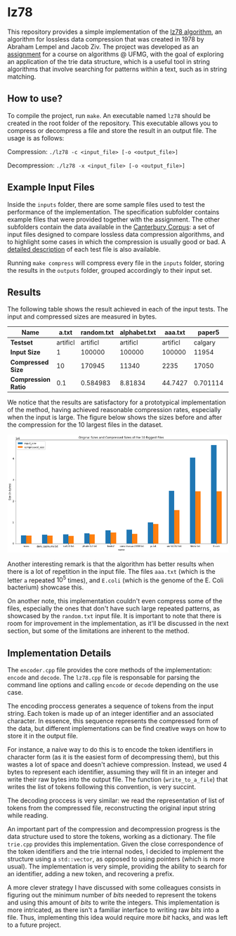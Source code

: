 # lz78

This repository provides a simple implementation of the [lz78 algorithm](https://en.wikipedia.org/wiki/LZ77_and_LZ78),
an algorithm for lossless data compression that was created in 1978 by Abraham Lempel and Jacob Ziv. The project was developed as an [assignment](https://github.com/MvKaio/lz78/blob/main/inputs/specification/tp1.txt) for a course on algorithms @ UFMG, 
with the goal of exploring an application of the trie data structure, which is a useful tool in string algorithms that involve searching for patterns
within a text, such as in string matching.

## How to use?

To compile the project, run `make`. An executable named `lz78` should be created in the root folder of the repository.
This executable allows you to compress or decompress a file and store the result in an output file.
The usage is as follows:

Compression: `./lz78 -c <input_file> [-o <output_file>]`

Decompression: `./lz78 -x <input_file> [-o <output_file>]`

## Example Input Files

Inside the `inputs` folder, there are some sample files used to test the performance of the implementation. The specification subfolder contains example files that were provided together with the assignment.
The other subfolders contain the data available in the [Canterbury Corpus](https://corpus.canterbury.ac.nz/):
a set of input files designed to compare lossless data compression algorithms, and to highlight some cases in which the
compression is usually good or bad. A [detailed description](https://corpus.canterbury.ac.nz/descriptions/) of each test
file is also available.

Running `make compress` will compress every file in the `inputs` folder, 
storing the results in the `outputs` folder, grouped accordingly to their input set.

## Results

The following table shows the result achieved in each of the input tests. The input and compressed sizes are measured in bytes.

| **Name**              | a.txt    | random.txt | alphabet.txt | aaa.txt  | paper5   | paper4  | paper6   | progc   | paper3   | paper1   | paper2   | progp   | news    | bib     | progl   | book2   | xargs.1  | grammar.lsp | fields.c | cp.html  | asyoulik.txt | alice29.txt | plrabn12.txt | lcet10.txt | world192.txt | bible.txt | E.coli  | pi.txt  | tp1.txt       | os_lusiadas.txt | dom_casmurro.txt | constituicao1988.txt |
|-----------------------|----------|------------|--------------|----------|----------|---------|----------|---------|----------|----------|----------|---------|---------|---------|---------|---------|----------|-------------|----------|----------|--------------|-------------|--------------|------------|--------------|-----------|---------|---------|---------------|-----------------|------------------|----------------------|
| **Testset**           | artificl | artificl   | artificl     | artificl | calgary  | calgary | calgary  | calgary | calgary  | calgary  | calgary  | calgary | calgary | calgary | calgary | calgary | cantrbry | cantrbry    | cantrbry | cantrbry | cantrbry     | cantrbry    | cantrbry     | cantrbry   | large        | large     | large   | misc    | specification | specification   | specification    | specification        |
| **Input Size**        | 1        | 100000     | 100000       | 100000   | 11954    | 13286   | 38105    | 39611   | 46526    | 53161    | 82199    | 49379   | 377109  | 111261  | 71646   | 610856  | 4227     | 3721        | 11150    | 24603    | 125179       | 152089      | 481861       | 426754     | 2473400      | 4047392   | 4638690 | 1000000 | 6550          | 344538          | 409610           | 651790               |
| **Compressed Size**   | 10       | 170945     | 11340        | 2235     | 17050    | 18245   | 45745    | 47295   | 54525    | 60835    | 86685    | 49060   | 367175  | 107295  | 68120   | 512560  | 6720     | 5355        | 13925    | 28425    | 127955       | 145460      | 423550       | 360420     | 1566530      | 2454030   | 2455550 | 916445  | 9980          | 325380          | 370455           | 445245               |
| **Compression Ratio** | 0.1      | 0.584983   | 8.81834      | 44.7427  | 0.701114 | 0.7282  | 0.832987 | 0.83753 | 0.853297 | 0.873856 | 0.948249 | 1.0065  | 1.02706 | 1.03696 | 1.05176 | 1.19177 | 0.629018 | 0.694865    | 0.800718 | 0.865541 | 0.978305     | 1.04557     | 1.13767      | 1.18405    | 1.5789       | 1.64928   | 1.88906 | 1.09117 | 0.656313      | 1.05888         | 1.10569          | 1.46389              |

We notice that the results are satisfactory for a prototypical implementation of the method, having achieved reasonable
compression rates, especially when the input is large. The figure below shows the sizes before and after the compression
for the $10$ largest files in the dataset.

![Sizes before and after the compression](results.png)

Another interesting remark is that the algorithm has better results when there is a lot of repetition in the input file. 
The files `aaa.txt` (which is the letter `a` repeated $10^5$ times), and `E.coli` (which is the genome of the E. Coli 
bacterium) showcase this.

On another note, this implementation couldn't even compress some of the files, especially the ones that don't have 
such large repeated patterns, as showcased by the `random.txt` input file. It is important to note that there is 
room for improvement in the implementation, as it'll be discussed in the next section, but some of the limitations 
are inherent to the method.

## Implementation Details

The `encoder.cpp` file provides the core methods of the implementation: `encode` and `decode`. The `lz78.cpp` file is
responsable for parsing the command line options and calling `encode` or `decode` depending on the use case.

The encoding proccess generates a sequence of tokens from the input string. Each token is made up of an integer identifier
and an associated character. In essence, this sequence represents the compressed form of the data, but different
implementations can be find creative ways on how to store it in the output file.

For instance, a naive way to do this is to encode the token identifiers in character form (as it is the easiest form of 
decompressing them), but this wastes a lot of space and doesn't achieve compression. Instead, we used $4$ bytes to 
represent each identifier, assuming they will fit in an integer and write their raw bytes into the output file.
The function (`write_to_a_file`) that writes the list of tokens following this convention, is very succint.

The decoding proccess is very similar: we read the representation of list of tokens from the compressed file, reconstructing
the original input string while reading.

An important part of the compression and decompression progress is the data structure used to store the tokens, working as
a dictionary. The file `trie.cpp` provides this implementation. Given the close correspondence of the token identifiers and
the trie internal nodes, I decided to implement the structure using a `std::vector`, as opposed to using pointers (which is
more usual). The implementation is very simple, providing the ability to search for an identifier, adding a new token, and
recovering a prefix.

A more clever strategy I have discussed with some colleagues consists in figuring out the minimum number of _bits_ needed
to represent the tokens and using this amount of _bits_ to write the integers. This implementation is more intricated, 
as there isn't a familiar interface to writing raw _bits_ into a file. Thus, implementing this idea would require more 
_bit_ hacks, and was left to a future project.
